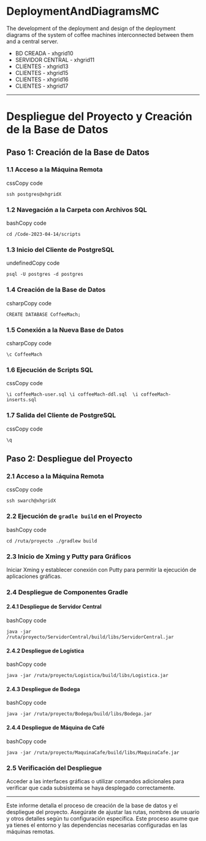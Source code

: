 # DeploymentAndDiagramsMC
The development of the deployment and design of the deployment diagrams of the system of coffee machines interconnected between them and a central server.

- BD CREADA - xhgrid10
- SERVIDOR CENTRAL - xhgrid11
- CLIENTES - xhgrid13
- CLIENTES - xhgrid15
- CLIENTES - xhgrid16
- CLIENTES - xhgrid17

* * *

Despliegue del Proyecto y Creación de la Base de Datos
======================================================

Paso 1: Creación de la Base de Datos
------------------------------------

### 1.1 Acceso a la Máquina Remota

cssCopy code

`ssh postgres@xhgridX`

### 1.2 Navegación a la Carpeta con Archivos SQL

bashCopy code

`cd /Code-2023-04-14/scripts`

### 1.3 Inicio del Cliente de PostgreSQL

undefinedCopy code

`psql -U postgres -d postgres`

### 1.4 Creación de la Base de Datos

csharpCopy code

`CREATE DATABASE CoffeeMach;`

### 1.5 Conexión a la Nueva Base de Datos

csharpCopy code

`\c CoffeeMach`

### 1.6 Ejecución de Scripts SQL

cssCopy code

`\i coffeeMach-user.sql \i coffeeMach-ddl.sql  \i coffeeMach-inserts.sql`

### 1.7 Salida del Cliente de PostgreSQL

cssCopy code

`\q`

Paso 2: Despliegue del Proyecto
-------------------------------

### 2.1 Acceso a la Máquina Remota

cssCopy code

`ssh swarch@xhgridX`

### 2.2 Ejecución de `gradle build` en el Proyecto

bashCopy code

`cd /ruta/proyecto ./gradlew build`

### 2.3 Inicio de Xming y Putty para Gráficos

Iniciar Xming y establecer conexión con Putty para permitir la ejecución de aplicaciones gráficas.

### 2.4 Despliegue de Componentes Gradle

#### 2.4.1 Despliegue de Servidor Central

bashCopy code

`java -jar /ruta/proyecto/ServidorCentral/build/libs/ServidorCentral.jar`

#### 2.4.2 Despliegue de Logística

bashCopy code

`java -jar /ruta/proyecto/Logistica/build/libs/Logistica.jar`

#### 2.4.3 Despliegue de Bodega

bashCopy code

`java -jar /ruta/proyecto/Bodega/build/libs/Bodega.jar`

#### 2.4.4 Despliegue de Máquina de Café

bashCopy code

`java -jar /ruta/proyecto/MaquinaCafe/build/libs/MaquinaCafe.jar`

### 2.5 Verificación del Despliegue

Acceder a las interfaces gráficas o utilizar comandos adicionales para verificar que cada subsistema se haya desplegado correctamente.

* * *

Este informe detalla el proceso de creación de la base de datos y el despliegue del proyecto. Asegúrate de ajustar las rutas, nombres de usuario y otros detalles según tu configuración específica. Este proceso asume que ya tienes el entorno y las dependencias necesarias configuradas en las máquinas remotas.
